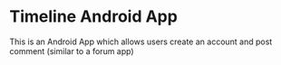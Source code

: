 # Timeline Android App
 This is an Android App which allows users create an account and post comment (similar to a forum app)
